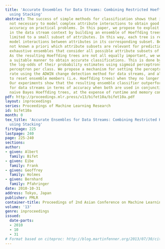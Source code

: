 ```yaml
---
title: 'Accurate Ensembles for Data Streams: Combining Restricted Hoeffding Trees
  using Stacking'
abstract: The success of simple methods for classification shows that is is often
  not necessary to model complex attribute interactions to obtain good classification
  accuracy on practical problems. In this paper, we propose to exploit this phenomenon
  in the data stream context by building an ensemble of Hoeffding trees that are each
  limited to a small subset of attributes. In this way, each tree is restricted to
  model interactions between attributes in its corresponding subset. Because it is
  not known a priori which attribute subsets are relevant for prediction, we build
  exhaustive ensembles that consider all possible attribute subsets of a given size.
  As the resulting Hoeffding trees are not all equally important, we weigh them in
  a suitable manner to obtain accurate classifications. This is done by combining
  the log-odds of their probability estimates using sigmoid perceptrons, with one
  perceptron per class. We propose a mechanism for setting the perceptrons’ learning
  rate using the ADWIN change detection method for data streams, and also use ADWIN
  to reset ensemble members (i.e. Hoeffding trees) when they no longer perform well.
  Our experiments show that the resulting ensemble classifier outperforms bagging
  for data streams in terms of accuracy when both are used in conjunction with adaptive
  naive Bayes Hoeffding trees, at the expense of runtime and memory consumption.
pdf: http://proceedings.mlr.press/v13/bifet10a/bifet10a.pdf
layout: inproceedings
series: Proceedings of Machine Learning Research
id: bifet10a
month: 0
tex_title: 'Accurate Ensembles for Data Streams: Combining Restricted Hoeffding Trees
  using Stacking'
firstpage: 225
lastpage: 240
page: 225-240
sections: 
author:
- given: Albert
  family: Bifet
- given: Eibe
  family: Frank
- given: Geoffrey
  family: Holmes
- given: Bernhard
  family: Pfahringer
date: 2010-10-31
address: Tokyo, Japan
publisher: PMLR
container-title: Proceedings of 2nd Asian Conference on Machine Learning
volume: '13'
genre: inproceedings
issued:
  date-parts:
  - 2010
  - 10
  - 31
# Format based on citeproc: http://blog.martinfenner.org/2013/07/30/citeproc-yaml-for-bibliographies/
---
```

